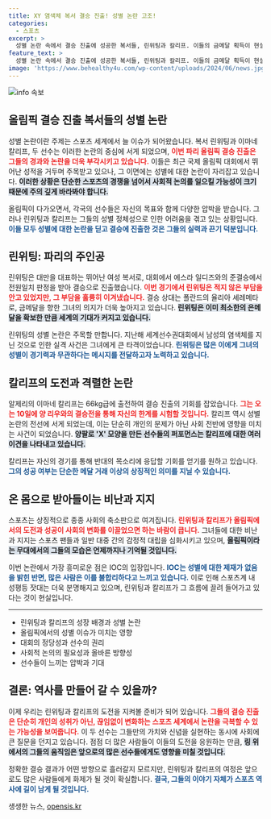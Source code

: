 ```yaml
---
title: XY 염색체 복서 결승 진출! 성별 논란 고조!
categories:
  - 스포츠
excerpt: >
  성별 논란 속에서 결승 진출에 성공한 복서들, 린위팅과 칼리프. 이들의 금메달 획득이 현실로 다가오면서 기적이 아닌 충격이 예상된다! IOC의 결정은 과연 정당했을까? 클릭하고 진실을 확인해보세요!
feature_text: >
  성별 논란 속에서 결승 진출에 성공한 복서들, 린위팅과 칼리프. 이들의 금메달 획득이 현실로 다가오면서 기적이 아닌 충격이 예상된다! IOC의 결정은 과연 정당했을까? 클릭하고 진실을 확인해보세요!
image: 'https://www.behealthy4u.com/wp-content/uploads/2024/06/news.jpg'
---
```


<p><img src="https://www.behealthy4u.com/wp-content/uploads/2024/06/news.jpg" alt="info 속보" /></p>

<h2 data-ke-size="size26">올림픽 결승 진출 복서들의 성별 논란</h2>

<p data-ke-size="size16"></p>

<p>성별 논란이란 주제는 스포츠 세계에서 늘 이슈가 되어왔습니다. 복서 린위팅과 이마네 칼리프, 두 선수는 이러한 논란의 중심에 서게 되었으며, <b><span style="color: #ee2323;">이번 파리 올림픽 결승 진출은 그들의 경과와 논란을 더욱 부각시키고 있습니다.</span></b> 이들은 최근 국제 올림픽 대회에서 뛰어난 성적을 거두며 주목받고 있으나, 그 이면에는 성별에 대한 논란이 자리잡고 있습니다. <b><span style="background-color: #21538527;">이러한 상황은 단순한 스포츠의 경쟁을 넘어서 사회적 논의를 일으킬 가능성이 크기 때문에 주의 깊게 바라봐야 합니다.</span></b> </p>

<p>올림픽이 다가오면서, 각국의 선수들은 자신의 목표와 함께 다양한 압박을 받습니다. 그러나 린위팅과 칼리프는 그들의 성별 정체성으로 인한 어려움을 겪고 있는 상황입니다. <b><span style="color: #1a5490;">이들 모두 성별에 대한 논란을 딛고 결승에 진출한 것은 그들의 실력과 끈기 덕분입니다.</span></b> </p>

<p data-ke-size="size16"></p>

<h2 data-ke-size="size26">린위팅: 파리의 주인공</h2>

<p data-ke-size="size16"></p>

<p>린위팅은 대만을 대표하는 뛰어난 여성 복서로, 대회에서 에스라 일디즈와의 준결승에서 전원일치 판정을 받아 결승으로 진출했습니다. <b><span style="color: #ee2323;">이번 경기에서 린위팅은 적지 않은 부담을 안고 있었지만, 그 부담을 훌륭히 이겨냈습니다.</span></b> 결승 상대는 폴란드의 율리아 셰레메타로, 금메달을 향한 그녀의 의지가 더욱 높아지고 있습니다. <b><span style="background-color: #21538527;">린위팅은 이미 최소한의 은메달을 확보한 만큼 세계의 기대가 커지고 있습니다.</span></b> </p>

<p>린위팅의 성별 논란은 주목할 만합니다. 지난해 세계선수권대회에서 남성의 염색체를 지닌 것으로 인한 실격 사건은 그녀에게 큰 타격이었습니다. <b><span style="color: #1a5490;">린위팅은 많은 이에게 그녀의 성별이 경기력과 무관하다는 메시지를 전달하고자 노력하고 있습니다.</span></b> </p>

<p data-ke-size="size16"></p>

<h2 data-ke-size="size26">칼리프의 도전과 격렬한 논란</h2>

<p data-ke-size="size16"></p>

<p>알제리의 이마네 칼리프는 66kg급에 출전하여 결승 진출의 기회를 잡았습니다. <b><span style="color: #ee2323;">그는 오는 10일에 양 리우와의 결승전을 통해 자신의 한계를 시험할 것입니다.</span></b> 칼리프 역시 성별 논란의 전선에 서게 되었는데, 이는 단순히 개인의 문제가 아닌 사회 전반에 영향을 미치는 사건이 되었습니다. <b><span style="background-color: #21538527;">양팔로 'X' 모양을 만든 선수들의 퍼포먼스는 칼리프에 대한 여러 이견을 나타내고 있습니다.</span></b> </p>

<p>칼리프는 자신의 경기를 통해 반대의 목소리에 응답할 기회를 얻기를 원하고 있습니다. <b><span style="color: #1a5490;">그의 성공 여부는 단순한 메달 거래 이상의 상징적인 의미를 지닐 수 있습니다.</span></b> </p>

<p data-ke-size="size16"></p>

<h2 data-ke-size="size26">온 몸으로 받아들이는 비난과 지지</h2>

<p data-ke-size="size16"></p>

<p>스포츠는 상징적으로 종종 사회의 축소판으로 여겨집니다. <b><span style="color: #ee2323;">린위팅과 칼리프가 올림픽에서의 도전과 성공이 사회의 변화를 이끌었으면 하는 바람이 큽니다.</span></b> 그녀들에 대한 비난과 지지는 스포츠 팬들과 일반 대중 간의 감정적 대립을 심화시키고 있으며, <b><span style="background-color: #21538527;">올림픽이라는 무대에서의 그들의 모습은 언제까지나 기억될 것입니다.</span></b> </p>

<p>이번 논란에서 가장 흥미로운 점은 IOC의 입장입니다. <b><span style="color: #1a5490;">IOC는 성별에 대한 제재가 없음을 밝힌 반면, 많은 사람은 이를 불합리하다고 느끼고 있습니다.</span></b> 이로 인해 스포츠계 내 성평등 잣대는 더욱 분명해지고 있으며, 린위팅과 칼리프가 그 흐름에 끌려 들어가고 있다는 것이 현실입니다. </p>

<p data-ke-size="size16"></p>

<hr>

<ul>
    <li>린위팅과 칼리프의 성장 배경과 성별 논란</li>
    <li>올림픽에서의 성별 이슈가 미치는 영향</li>
    <li>대회의 정당성과 선수의 권리</li>
    <li>사회적 논의의 필요성과 올바른 방향성</li>
    <li>선수들이 느끼는 압박과 기대</li>
</ul>

<p data-ke-size="size16"></p>

<h2 data-ke-size="size26">결론: 역사를 만들어 갈 수 있을까?</h2>

<p data-ke-size="size16"></p>

<p>이제 우리는 린위팅과 칼리프의 도전을 지켜볼 준비가 되어 있습니다. <b><span style="color: #ee2323;">그들의 결승 진출은 단순히 개인의 성취가 아닌, 끊임없이 변화하는 스포츠 세계에서 논란을 극복할 수 있는 가능성을 보여줍니다.</span></b> 이 두 선수는 그들만의 가치와 신념을 실현하는 동시에 사회에 큰 질문을 던지고 있습니다. 점점 더 많은 사람들이 이들의 도전을 응원하는 만큼, <b><span style="background-color: #21538527;">링 위에서의 그들의 움직임은 앞으로의 많은 선수들에게도 영향을 미칠 것입니다.</span></b> </p>

<p>정확한 결승 결과가 어떤 방향으로 흘러갈지 모르지만, 린위팅과 칼리프의 여정은 앞으로도 많은 사람들에게 화제가 될 것이 확실합니다. <b><span style="color: #1a5490;">결국, 그들의 이야기 자체가 스포츠 역사에 길이 남게 될 것입니다.</span></b> </p>

<p data-ke-size="size16"></p>
생생한 뉴스, <a href="https://opensis.kr" rel="dofollow">opensis.kr</a>


